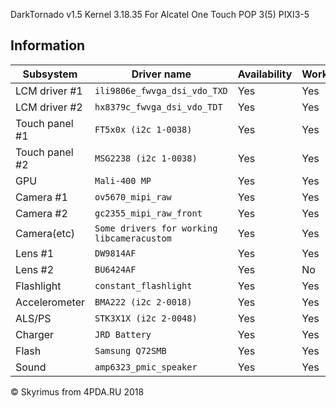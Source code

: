 DarkTornado v1.5 Kernel 3.18.35 For Alcatel One Touch POP 3(5) PIXI3-5

## Information
| Subsystem | Driver name | Availability | Working |
|-----------|-------------|--------------|---------|
| LCM driver #1 | `ili9806e_fwvga_dsi_vdo_TXD` | Yes | Yes |
| LCM driver #2 | `hx8379c_fwvga_dsi_vdo_TDT` | Yes | Yes |
| Touch panel #1 | `FT5x0x (i2c 1-0038)` | Yes | Yes |
| Touch panel #2 | `MSG2238 (i2c 1-0038)` | Yes | Yes |
| GPU | `Mali-400 MP` | Yes | Yes |
| Camera #1 | `ov5670_mipi_raw` | Yes | Yes |
| Camera #2 | `gc2355_mipi_raw_front` | Yes | Yes |
| Camera(etc) | `Some drivers for working libcameracustom` | Yes | Yes |
| Lens #1 | `DW9814AF` | Yes | Yes |
| Lens #2 | `BU6424AF` | Yes | No |
| Flashlight | `constant_flashlight` | Yes | Yes |
| Accelerometer | `BMA222 (i2c 2-0018)` | Yes | Yes |
| ALS/PS | `STK3X1X (i2c 2-0048)` | Yes | Yes |
| Charger | `JRD Battery` | Yes | Yes |
| Flash | `Samsung Q72SMB` | Yes | Yes |
| Sound | `amp6323_pmic_speaker` | Yes | Yes |


© Skyrimus from 4PDA.RU 2018
